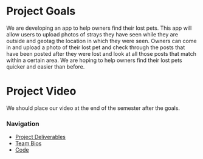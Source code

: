 # Project Goals
We are developing an app to help owners find their lost pets. This app will allow users to upload photos of strays they have seen while they are outside and geotag the location in which they were seen. Owners can come in and upload a photo of their lost pet and check through the posts that have been posted after they were lost and look at all those posts that match within a certain area. We are hoping to help owners find their lost pets quicker and easier than before.

# Project Video
We should place our video at the end of the semester after the goals.

### Navigation
* [Project Deliverables](https://ldpresley1.github.io/StraySpotter/ProjectDeliverables/)
* [Team Bios](https://ldpresley1.github.io/StraySpotter/TeamBios/)
* [Code](https://ldpresley1.github.io/StraySpotter/Code/)

